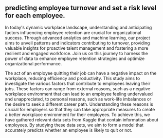 
    
## predicting employee turnover and set a risk level for each employee.
    
In today's dynamic workplace landscape, understanding and anticipating factors influencing employee retention are crucial for organizational success. 
Through advanced analytics and machine learning, our project aims to unveil patterns and indicators contributing to turnover, providing valuable insights for proactive talent management and fostering a more resilient and engaged workforce.
Join us on this journey to harness the power of data to enhance employee retention strategies and optimize organizational performance.
    
The act of an employee quitting their job can have a negative impact on the workplace, reducing efficiency and productivity. This study aims to investigate the various factors that contribute to employees leaving their jobs. 
These factors can range from external reasons, such as a negative workplace environment that can lead to an employee feeling undervalued and unappreciated, to personal reasons, such as work-life imbalances or the desire to seek a different career path. 
Understanding these reasons is crucial for employers so that they can take appropriate measures to create a better workplace environment for their employees. To achieve this, we have gathered relevant data sets from Kaggle that contain information about employees. By studying these data sets, we aim to form a model that accurately predicts whether an employee is likely to quit or not.
